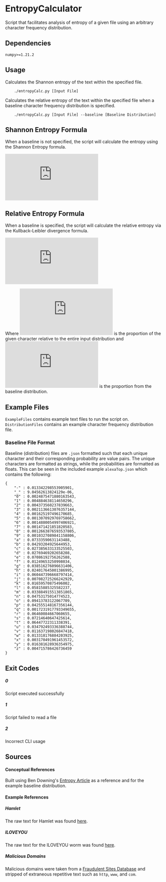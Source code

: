 # EntropyCalculator
Script that facilitates analysis of entropy of a given file using an arbitrary 
character frequency distribution.

## Dependencies
```
numpy>=1.21.2
```

## Usage

Calculates the Shannon entropy of the text within the specified file.
```
    ./entropyCalc.py [Input File] 
```

Calculates the relative entropy of the text within the specified file
when a baseline character frequency distribution is specified.
```
    ./entropyCalc.py [Input File] --baseline [Baseline Distribution]
```

## Shannon Entropy Formula

When a baseline is not specified, the script will calculate the entropy
using the Shannon Entropy formula.

![equation](https://latex.codecogs.com/gif.latex?H%20%3D%20%5Csum_%7Bi%7Dp_%7Bi%7D%5Clog%20p_%7Bi%7D)

## Relative Entropy Formula

When a baseline is specified, the script will calculate the relative entropy
via the Kullback-Leibler divergence formula.

![equation](https://latex.codecogs.com/gif.latex?D_%7BKL%7D%28P_%7B%7C%7C%7DQ%29%3D%5Csum_%7Bi%7Dp_%7Bi%7Dlog%5Cleft%28%5Cfrac%7Bp_%7Bi%7D%7D%7Bq_%7Bi%7D%7D%5Cright%29)

Where ![equation](https://latex.codecogs.com/gif.latex?p_%7Bi%7D) is the 
proportion of the given character relative to the entire input distribution
and ![equation](https://latex.codecogs.com/gif.latex?q_%7Bi%7D) 
is the proportion from the baseline distribution.

## Example Files
``ExampleFiles`` contains example text files to run the script on.
``DistributionFiles`` contains an example character frequency distribution file.

### Baseline File Format
Baseline (distribution) files are ``.json`` formatted such that each unique 
character and their corresponding probability are value pairs. The 
unique characters are formatted as strings, while the probabilities are 
formatted as floats. This can be seen in the included example ``alexaTop.json``
which contains the following:
```
{
    "-" : 0.013342298553905901,
    "_" : 9.04562613824129e-06,
    "0" : 0.0024875471880163543,
    "1" : 0.004884638114650296,
    "2" : 0.004373560237839663,
    "3" : 0.0021136613076357144,
    "4" : 0.001625197496170685,
    "5" : 0.0013070929769758662,
    "6" : 0.0014880054997406921,
    "7" : 0.001471421851820583,
    "8" : 0.0012663876593537805,
    "9" : 0.0010327089841158806,
    "a" : 0.07333590631143488,
    "b" : 0.04293204925644953,
    "c" : 0.027385633133525503,
    "d" : 0.02769469202658208,
    "e" : 0.07086192756262588,
    "f" : 0.01249653250998034,
    "g" : 0.038516276096631406,
    "h" : 0.024017645001386995,
    "i" : 0.060447396668797414,
    "j" : 0.007082725266242929,
    "k" : 0.01659570875496002,
    "l" : 0.05815885325582237,
    "m" : 0.033884915513851865,
    "n" : 0.04753175014774523,
    "o" : 0.09413783122067709,
    "p" : 0.042555148167356144,
    "q" : 0.0017231917793349655,
    "r" : 0.06460084667060655,
    "s" : 0.07214640647425614,
    "t" : 0.06447722311338391,
    "u" : 0.034792493336388744,
    "v" : 0.011637198026847418,
    "w" : 0.013318176884203925,
    "x" : 0.003170491961453572,
    "y" : 0.016381628936354975,
    "z" : 0.004715786426736459
}

```

## Exit Codes

##### 0
Script executed successfully

##### 1
Script failed to read a file

##### 2
Incorrect CLI usage

## Sources

#### Conceptual References
Built using Ben Downing's [Entropy Article](https://redcanary.com/blog/threat-hunting-entropy/)
as a reference and for the example baseline distribution.

#### Example References

##### Hamlet
The raw text for Hamlet was found [here](https://shakespeare.folger.edu/shakespeares-works/hamlet/download/).

##### ILOVEYOU
The raw text for the ILOVEYOU worm was found [here](http://www.cexx.org/loveletter.htm).

##### Malicious Domains
Malicious domains were taken from a [Fraudulent Sites Database](https://db.aa419.org/fakebankslist.php)
and stripped of extraneous repetitive text such as ``http``, ``www``, and ``com``.
